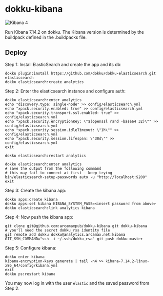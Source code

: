# dokku-kibana

![Kibana 4](kibana.png)

Run Kibana 7.14.2 on dokku. The Kibana version is determined by the buildpack defined in the .buildpacks file.

## Deploy

Step 1: Install ElasticSearch and create the app and its db:

```
dokku plugin:install https://github.com/dokku/dokku-elasticsearch.git elasticsearch
dokku elasticsearch:create analytics
```

Step 2: Enter the elasticsearch instance and configure auth:

```
dokku elasticsearch:enter analytics
echo "discovery.type: single-node" >> config/elasticsearch.yml
echo "xpack.security.enabled: true" >> config/elasticsearch.yml
echo "xpack.security.transport.ssl.enabled: true" >> config/elasticsearch.yml
echo "xpack.security.encryptionKey: \"$(openssl rand -base64 32)\"" >> config/elasticsearch.yml
echo "xpack.security.session.idleTimeout: \"1h\"" >> config/elasticsearch.yml
echo "xpack.security.session.lifespan: \"30d\"" >> config/elasticsearch.yml
exit

dokku elasticsearch:restart analytics

dokku elasticsearch:enter analytics
# save the output from the following command
# this may fail to connect at first - keep trying
bin/elasticsearch-setup-passwords auto -u "http://localhost:9200"
exit
```

Step 3: Create the kibana app:

```
dokku apps:create kibana
dokku apps:set kibana KIBANA_SYSTEM_PASS=<insert password from above>
dokku elasticsearch:link analytics kibana
```

Step 4: Now push the kibana app:

```
git clone git@github.com:arcamaxpub/dokku-kibana.git dokku-kibana
# you'll need the secret dokku_rsa identity file
git remote add dokku dokku@analytics.arcamax.net:kibana
GIT_SSH_COMMAND="ssh -i ~/.ssh/dokku_rsa" git push dokku master
```

Step 5: Configure kibana:

```
dokku enter kibana
kibana-encryption-keys generate | tail -n4 >> kibana-7.14.2-linux-x86_64/config/kibana.yml
exit
dokku ps:restart kibana
```

You may now log in with the user `elastic` and the saved password from Step 2.
